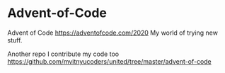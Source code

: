 # Advent-of-Code
Advent of Code https://adventofcode.com/2020  My world of trying new stuff.

 
Another repo I contribute my code too 
https://github.com/mvitnyucoders/united/tree/master/advent-of-code
